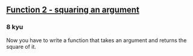 <h2><a href=https://www.codewars.com/kata/523b623152af8a30c6000027/train/javascript target="_blank">Function 2 - squaring an argument</a></h2><h3>8 kyu</h3><p>Now you have to write a function that takes an argument and returns the square of it.</p>